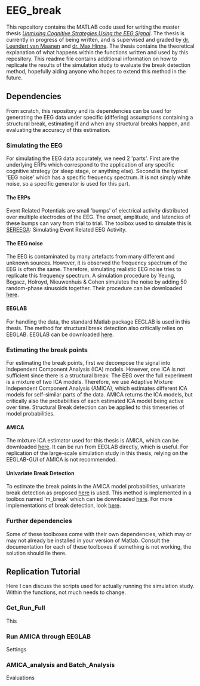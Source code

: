 # EEG_break
This repository contains the MATLAB code used for writing the master thesis [_Unmixing Cognitive Strategies Using the EEG Signal_](https://www.overleaf.com/read/tkgqkrqbdgjr). The thesis is currently in progress of being written, and is supervised and graded by [dr. Leendert van Maanen](https://www.leendertvanmaanen.com) and [dr. Max Hinne](http://www.cs.ru.nl/~mhinne/). The thesis contains the theoretical explanation of what happens within the functions written and used by this repository. This readme file contains additional information on how to replicate the results of the simulation study to evaluate the break detection method, hopefully aiding anyone who hopes to extend this method in the future.

## Dependencies
From scratch, this repository and its dependencies can be used for generating the EEG data under specific (differing) assumptions containing a structural break, estimating if and when any structural breaks happen, and evaluating the accuracy of this estimation.

### Simulating the EEG
For simulating the EEG data accurately, we need 2 'parts'. First are the underlying ERPs which correspond to the application of any specific cognitive strategy (or sleep stage, or anything else). Second is the typical 'EEG noise' which has a specific frequency spectrum. It is not simply white noise, so a specific generator is used for this part.

#### The ERPs
Event Related Potentials are small 'bumps' of electrical activity distributed over multiple electrodes of the EEG. The onset, amplitude, and latencies of these bumps can vary from trial to trial. The toolbox used to simulate this is [SEREEGA](https://github.com/lrkrol/SEREEGA): Simulating Event Related EEG Activity.

#### The EEG noise
The EEG is contaminated by many artefacts from many different and unknown sources. However, it is observed the frequency spectrum of the EEG is often the same. Therefore, simulating realistic EEG noise tries to replicate this frequency spectrum. A simulation procedure by Yeung, Bogacz, Holroyd, Nieuwenhuis & Cohen simulates the noise by adding 50 random-phase sinusoids together. Their procedure can be downloaded [here](https://data.mrc.ox.ac.uk/data-set/simulated-eeg-data-generator).

#### EEGLAB
For handling the data, the standard Matlab package EEGLAB is used in this thesis. The method for structural break detection also critically relies on EEGLAB. EEGLAB can be downloaded [here](https://sccn.ucsd.edu/eeglab/download.php).

### Estimating the break points
For estimating the break points, first we decompose the signal into Independent Component Analysis (ICA) models. However, one ICA is not sufficient since there is a structural break: The EEG over the full experiment is a mixture of two ICA models. Therefore, we use Adaptive Mixture Independent Component Analysis (AMICA), which estimates different ICA models for self-similar parts of the data. AMICA returns the ICA models, but critically also the probabilities of each estimated ICA model being active over time. Structural Break detection can be applied to this timeseries of model probabilities.

#### AMICA
The mixture ICA estimator used for this thesis is AMICA, which can be downloaded [here](https://sccn.ucsd.edu/~jason/amica_web.html). It can be run from EEGLAB directly, which is useful. For replication of the large-scale simulation study in this thesis, relying on the EEGLAB-GUI of AMICA is not recommended.

#### Univariate Break Detection
To estimate the break points in the AMICA model probabilities, univariate break detection as proposed [here]() is used. This method is implemented in a toolbox named 'm_break' which can be downloaded [here](http://people.bu.edu/perron/code/m-break-matlab.zip). For more implementations of break detection, look [here](http://people.bu.edu/perron/code.html).

### Further dependencies
Some of these toolboxes come with their own dependencies, which may or may not already be installed in your version of Matlab. Consult the documentation for each of these toolboxes if something is not working, the solution should lie there.

## Replication Tutorial
Here I can discuss the scripts used for actually running the simulation study. Within the functions, not much needs to change.

### Get_Run_Full
This

### Run AMICA through EEGLAB
Settings

### AMICA_analysis and Batch_Analysis
Evaluations
